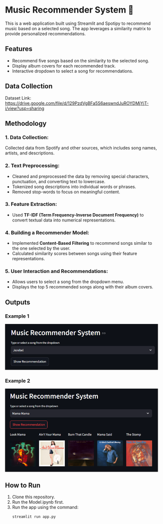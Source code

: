 # Music Recommender System 🎵

This is a web application built using Streamlit and Spotipy to recommend music based on a selected song. The app leverages a similarity matrix to provide personalized recommendations.

## Features
- Recommend five songs based on the similarity to the selected song.
- Display album covers for each recommended track.
- Interactive dropdown to select a song for recommendations.

## Data Collection
Dataset Link: https://drive.google.com/file/d/129PzdVgBFa5S6aeswndJuROYDMjYjT-i/view?usp=sharing

## Methodology
### 1. Data Collection:
Collected data from Spotify and other sources, which includes song names, artists, and descriptions.

### 2. Text Preprocessing:
- Cleaned and preprocessed the data by removing special characters, punctuation, and converting text to lowercase.
- Tokenized song descriptions into individual words or phrases.
- Removed stop-words to focus on meaningful content.

### 3. Feature Extraction:
- Used **TF-IDF (Term Frequency-Inverse Document Frequency)** to convert textual data into numerical representations.

### 4. Building a Recommender Model:
- Implemented **Content-Based Filtering** to recommend songs similar to the one selected by the user.
- Calculated similarity scores between songs using their feature representations.

### 5. User Interaction and Recommendations:
- Allows users to select a song from the dropdown menu.
- Displays the top 5 recommended songs along with their album covers.

## Outputs
### Example 1
<img src="Images/1.png">

### Example 2
<img src="Images/2.png">

## How to Run
1. Clone this repository.
2. Run the Model.ipynb first.
3. Run the app using the command:
   ```bash
   streamlit run app.py
